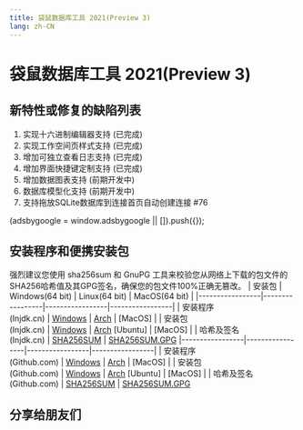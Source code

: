 ```yaml
---
title: 袋鼠数据库工具 2021(Preview 3)
lang: zh-CN
---
```


# 袋鼠数据库工具 2021(Preview 3)

## 新特性或修复的缺陷列表
1. 实现十六进制编辑器支持 (已完成)
2. 实现工作空间页样式支持 (已完成)
3. 增加可独立查看日志支持 (已完成)
4. 增加界面快捷键定制支持 (已完成)
5. 增加数据图表支持 (前期开发中)
6. 数据库模型化支持 (前期开发中)
7. 支持拖放SQLite数据库到连接首页自动创建连接 #76

<div>
    <script2 type="text/javascript" async="true" src="https://pagead2.googlesyndication.com/pagead/js/adsbygoogle.js" />
    <ins class="adsbygoogle"
        style="display:block; text-align:center;"
        data-ad-layout="in-article"
        data-ad-format="fluid"
        data-ad-client="ca-pub-3975819313740938"
        data-ad-slot="6760827895"></ins>
    <script2 type="text/javascript">
        (adsbygoogle = window.adsbygoogle || []).push({});
    </script2>
</div>


## 安装程序和便携安装包
强烈建议您使用 sha256sum 和 GnuPG 工具来校验您从网络上下载的包文件的SHA256哈希值及其GPG签名，确保您的包文件100%正确无篡改。
| 安装包          | Windows(64 bit) | Linux(64 bit)   | MacOS(64 bit)   |
|-----------------|-----------------|-----------------|-----------------|
| 安装程序<br/>(Injdk.cn) | [Windows](https://d4.injdk.cn/dbkangaroo/v1.6.1.210131/kangaroo-1.6.1.210131-AMD64.exe) | [Arch](https://d4.injdk.cn/dbkangaroo/v1.6.1.210131/kangaroo-1.6.1.210131-1-x86_64.pkg.tar.xz) | [MacOS] |
| 安装包<br/>(Injdk.cn)  | [Windows](https://d4.injdk.cn/dbkangaroo/v1.6.1.210131/kangaroo-1.6.1.210131-AMD64.7z) | [Arch](https://d4.injdk.cn/dbkangaroo/v1.6.1.210131/kangaroo-1.6.1.210131-arch.tar.gz) [Ubuntu] | [MacOS] |
| 哈希及签名<br/>(Injdk.cn) | [SHA256SUM](https://d4.injdk.cn/dbkangaroo/v1.6.1.210131/kangaroo-1.6.1.210131.sha256sum) | [SHA256SUM.GPG](https://d4.injdk.cn/dbkangaroo/v1.6.1.210131/kangaroo-1.6.1.210131.sha256sum.asc)
|-----------------|-----------------|-----------------|-----------------|
| 安装程序<br/>(Github.com) | [Windows](https://github.com/dbkangaroo/kangaroo/releases/download/v1.6.1.210131/kangaroo-1.6.1.210131-AMD64.exe) | [Arch](https://github.com/dbkangaroo/kangaroo/releases/download/v1.6.1.210131/kangaroo-1.6.1.210131-1-x86_64.pkg.tar.xz) | [MacOS] |
| 安装包<br/>(Github.com)  | [Windows](https://github.com/dbkangaroo/kangaroo/releases/download/v1.6.1.210131/kangaroo-1.6.1.210131-AMD64.7z) | [Arch](https://github.com/dbkangaroo/kangaroo/releases/download/v1.6.1.210131/kangaroo-1.6.1.210131-arch.tar.gz) [Ubuntu] | [MacOS] |
| 哈希及签名<br/>(Github.com) | [SHA256SUM](https://github.com/dbkangaroo/kangaroo/releases/download/v1.6.1.210131/kangaroo-1.6.1.210131.sha256sum) | [SHA256SUM.GPG](https://github.com/dbkangaroo/kangaroo/releases/download/v1.6.1.210131/kangaroo-1.6.1.210131.sha256sum.asc)

## 分享给朋友们
<social-share :networks="['qq', 'weibo', 'douban', 'facebook', 'twitter', 'telegram', 'line', 'skype', 'linkedin']" />